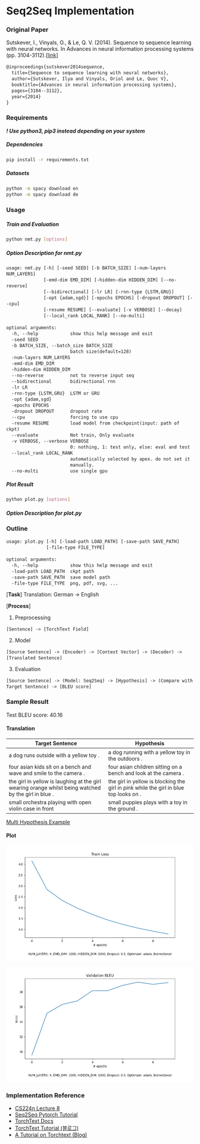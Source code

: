 # Seq2Seq Implementation

### Original Paper
Sutskever, I., Vinyals, O., & Le, Q. V. (2014). Sequence to sequence learning with neural networks. In Advances in neural information processing systems (pp. 3104-3112).[[link](http://papers.nips.cc/paper/5346-sequence-to-sequence-learning-with-neural-networks)]
```
@inproceedings{sutskever2014sequence,
  title={Sequence to sequence learning with neural networks},
  author={Sutskever, Ilya and Vinyals, Oriol and Le, Quoc V},
  booktitle={Advances in neural information processing systems},
  pages={3104--3112},
  year={2014}
}
```
### Requirements
***! Use python3, pip3 instead depending on your system***
##### Dependencies

```bash
pip install -r requirements.txt
```

##### Datasets

```bash
python -m spacy download en
python -m spacy download de
```
### Usage
##### Train and Evaluation
```bash
python nmt.py [options]
```
##### Option Description for nmt.py
```
usage: nmt.py [-h] [-seed SEED] [-b BATCH_SIZE] [-num-layers NUM_LAYERS]
              [-emd-dim EMD_DIM] [-hidden-dim HIDDEN_DIM] [--no-reverse]
              [--bidirectional] [-lr LR] [-rnn-type {LSTM,GRU}]
              [-opt {adam,sgd}] [-epochs EPOCHS] [-dropout DROPOUT] [--cpu]
              [-resume RESUME] [--evaluate] [-v VERBOSE] [--decay]
              [--local_rank LOCAL_RANK] [--no-multi]

optional arguments:
  -h, --help            show this help message and exit
  -seed SEED
  -b BATCH_SIZE, --batch_size BATCH_SIZE
                        batch size(default=128)
  -num-layers NUM_LAYERS
  -emd-dim EMD_DIM
  -hidden-dim HIDDEN_DIM
  --no-reverse          not to reverse input seq
  --bidirectional       bidirectional rnn
  -lr LR
  -rnn-type {LSTM,GRU}  LSTM or GRU
  -opt {adam,sgd}
  -epochs EPOCHS
  -dropout DROPOUT      dropout rate
  --cpu                 forcing to use cpu
  -resume RESUME        load model from checkpoint(input: path of ckpt)
  --evaluate            Not train, Only evaluate
  -v VERBOSE, --verbose VERBOSE
                        0: nothing, 1: test only, else: eval and test
  --local_rank LOCAL_RANK
                        automatically selected by apex. do not set it
                        manually.
  --no-multi            use single gpu
```
##### Plot Result
```bash
python plot.py [options]
```
##### Option Description for plot.py

### Outline
```
usage: plot.py [-h] [-load-path LOAD_PATH] [-save-path SAVE_PATH]
               [-file-type FILE_TYPE]

optional arguments:
  -h, --help            show this help message and exit
  -load-path LOAD_PATH  ckpt path
  -save-path SAVE_PATH  save model path
  -file-type FILE_TYPE  png, pdf, svg, ...
```
[**Task**] Translation: German -> English

[**Process**]
1. Preprocessing
```
[Sentence] -> [TorchText Field]
```
2. Model
```
[Source Sentence] -> (Encoder) -> [Context Vector] -> (Decoder) -> [Translated Sentence]
```
3. Evaluation
```
[Source Sentence] -> (Model: Seq2Seq) -> [Hypothesis] -> (Compare with Target Sentence) -> [BLEU score]
```

### Sample Result
Test BLEU score: 40.16
#### Translation

| Target Sentence  | Hypothesis |
| ------------- | ------------- |
| a dog runs outside with a yellow toy .  | a dog running with a yellow toy in the outdoors . |
| four asian kids sit on a bench and wave and smile to the camera .  | four asian children sitting on a bench and look at the camera .  |
| the girl in yellow is laughing at the girl wearing orange whilst being watched by the girl in blue .  | the girl in yellow is blocking the girl in pink while the girl in blue top looks on .  |
| small orchestra playing with open violin case in front   | small puppies plays with a toy in the ground .  |

[Multi Hypothesis Example](sample_results.txt)

#### Plot
![Train Plot](plots/gru-final_train.png "Train Plot")


![Validation Plot](plots/gru-final_eval.png "Validation Plot")

### Implementation Reference
- [CS224n Lecture 8](http://web.stanford.edu/class/cs224n/)
- [Seq2Seq Pytorch Tutorial](https://github.com/bentrevett/pytorch-seq2seq/blob/master/1%20-%20Sequence%20to%20Sequence%20Learning%20with%20Neural%20Networks.ipynb)
- [TorchText Docs](https://torchtext.readthedocs.io/en/latest/)
- [TorchText Tutorial (블로그)](https://simonjisu.github.io/nlp/2018/07/18/torchtext.html)
- [A Tutorial on Torchtext (Blog)](http://anie.me/On-Torchtext/)
